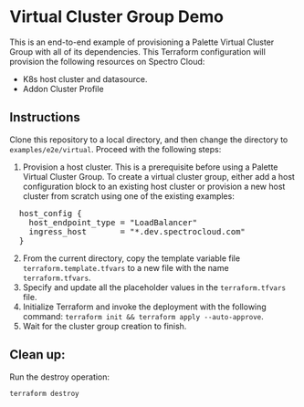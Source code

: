 # Virtual Cluster Group Demo

This is an end-to-end example of provisioning a Palette Virtual Cluster Group with all of its dependencies. This Terraform configuration will provision the following resources on Spectro Cloud:
- K8s host cluster and datasource.
- Addon Cluster Profile

## Instructions

Clone this repository to a local directory, and then change the directory to `examples/e2e/virtual`. Proceed with the following steps:
1. Provision a host cluster. This is a prerequisite before using a Palette Virtual Cluster Group. 
To create a virtual cluster group, either add a host configuration block to an existing host cluster or provision a new host cluster from scratch using one of the existing examples:
<pre>
  host_config {
    host_endpoint_type = "LoadBalancer" 
    ingress_host       = "*.dev.spectrocloud.com"
  }
</pre>
2. From the current directory, copy the template variable file `terraform.template.tfvars` to a new file with the name `terraform.tfvars`.
3. Specify and update all the placeholder values in the `terraform.tfvars` file.
4. Initialize Terraform and invoke the deployment with the following command: `terraform init && terraform apply --auto-approve`.
5. Wait for the cluster group creation to finish.

## Clean up:

Run the destroy operation:

```shell
terraform destroy
```
